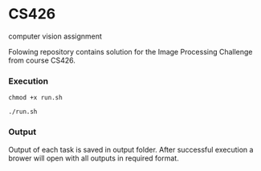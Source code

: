# CS426
computer vision assignment 

Folowing repository contains solution for the Image Processing Challenge from course CS426. 

### Execution

```
chmod +x run.sh

./run.sh

```

### Output
Output of each task is saved in output folder.
After successful execution a brower will open with all outputs in required format.
